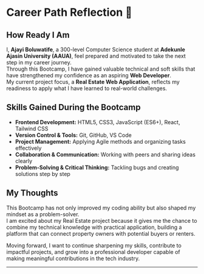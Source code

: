 
# Career Path Reflection 🚀

## How Ready I Am
I, **Ajayi Boluwatife**, a 300-level Computer Science student at **Adekunle Ajasin University (AAUA)**, feel prepared and motivated to take the next step in my career journey.  
Through this Bootcamp, I have gained valuable technical and soft skills that have strengthened my confidence as an aspiring **Web Developer**.  
My current project focus, a **Real Estate Web Application**, reflects my readiness to apply what I have learned to real-world challenges.  

## Skills Gained During the Bootcamp
- **Frontend Development:** HTML5, CSS3, JavaScript (ES6+), React, Tailwind CSS  
- **Version Control & Tools:** Git, GitHub, VS Code  
- **Project Management:** Applying Agile methods and organizing tasks effectively  
- **Collaboration & Communication:** Working with peers and sharing ideas clearly  
- **Problem-Solving & Critical Thinking:** Tackling bugs and creating solutions step by step  

## My Thoughts
This Bootcamp has not only improved my coding ability but also shaped my mindset as a problem-solver.  
I am excited about my Real Estate project because it gives me the chance to combine my technical knowledge with practical application, building a platform that can connect property owners with potential buyers or renters.  

Moving forward, I want to continue sharpening my skills, contribute to impactful projects, and grow into a professional developer capable of making meaningful contributions in the tech industry.  

---
